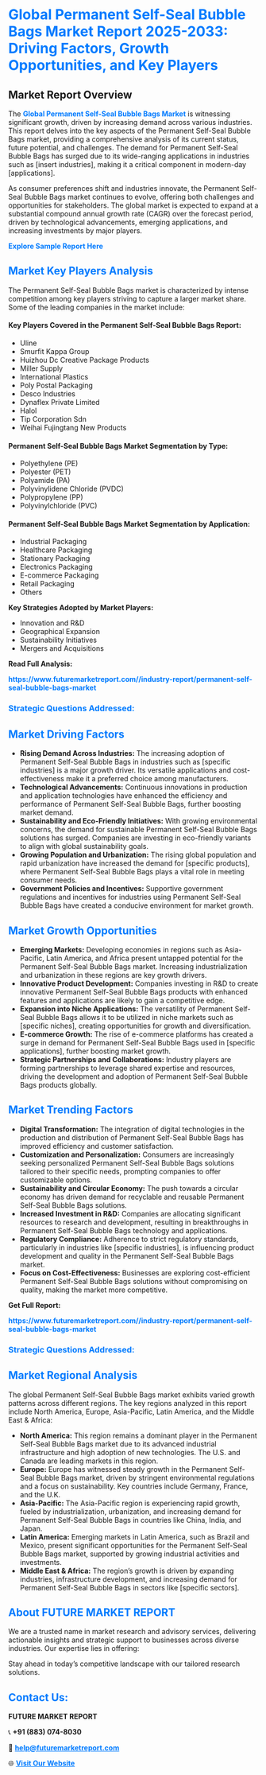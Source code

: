 <h1 style="color: #007BFF;">Global Permanent Self-Seal Bubble Bags Market Report 2025-2033: Driving Factors, Growth Opportunities, and Key Players</h1>

<section id="overview">
<h2>Market Report Overview</h2>
<p>The <a href="https://www.futuremarketreport.com//industry-report/permanent-self-seal-bubble-bags-market" style="color: #007BFF; text-decoration: none;"><strong>Global Permanent Self-Seal Bubble Bags Market</strong></a> is witnessing significant growth, driven by increasing demand across various industries. This report delves into the key aspects of the Permanent Self-Seal Bubble Bags market, providing a comprehensive analysis of its current status, future potential, and challenges. The demand for Permanent Self-Seal Bubble Bags has surged due to its wide-ranging applications in industries such as [insert industries], making it a critical component in modern-day [applications].</p>
<p>As consumer preferences shift and industries innovate, the Permanent Self-Seal Bubble Bags market continues to evolve, offering both challenges and opportunities for stakeholders. The global market is expected to expand at a substantial compound annual growth rate (CAGR) over the forecast period, driven by technological advancements, emerging applications, and increasing investments by major players.</p>
</section>

<section id="overview">
<p><a href="https://www.futuremarketreport.com//request-sample/reportId=85284" style="color: #007BFF; text-decoration: none;"><strong>Explore Sample Report Here</strong></a></p>
</section>

<section id="key-players">
<h2 style="color: #007BFF;">Market Key Players Analysis</h2>
<p>The Permanent Self-Seal Bubble Bags market is characterized by intense competition among key players striving to capture a larger market share. Some of the leading companies in the market include:</p>
<h4>Key Players Covered in the Permanent Self-Seal Bubble Bags Report:</h4>
<ul><li>Uline</li><li>Smurfit Kappa Group</li><li>Huizhou Dc Creative Package Products</li><li>Miller Supply</li><li>International Plastics</li><li>Poly Postal Packaging</li><li>Desco Industries</li><li>Dynaflex Private Limited</li><li>Halol</li><li>Tip Corporation Sdn</li><li>Weihai Fujingtang New Products</li></ul>
<h4>Permanent Self-Seal Bubble Bags Market Segmentation by Type:</h4>
<ul><li>Polyethylene (PE)</li><li>Polyester (PET)</li><li>Polyamide (PA)</li><li>Polyvinylidene Chloride (PVDC)</li><li>Polypropylene (PP)</li><li>Polyvinylchloride (PVC)</li></ul>

<h4>Permanent Self-Seal Bubble Bags Market Segmentation by Application:</h4>
<ul><li>Industrial Packaging</li><li>Healthcare Packaging</li><li>Stationary Packaging</li><li>Electronics Packaging</li><li>E-commerce Packaging</li><li>Retail Packaging</li><li>Others</li></ul>
<p><strong>Key Strategies Adopted by Market Players:</strong></p>
<ul>
<li>Innovation and R&D</li>
<li>Geographical Expansion</li>
<li>Sustainability Initiatives</li>
<li>Mergers and Acquisitions</li>
</ul>
</section>

<section>
<p><strong>Read Full Analysis: </strong></p><a href="https://www.futuremarketreport.com//industry-report/permanent-self-seal-bubble-bags-market" style="color: #007BFF; text-decoration: none;"><strong>https://www.futuremarketreport.com//industry-report/permanent-self-seal-bubble-bags-market</strong></a>
<h3 style="color: #007BFF;">Strategic Questions Addressed:</h3>
</section>

<section id="driving-factors">
<h2 style="color: #007BFF;">Market Driving Factors</h2>
<ul>
<li><strong>Rising Demand Across Industries:</strong> The increasing adoption of Permanent Self-Seal Bubble Bags in industries such as [specific industries] is a major growth driver. Its versatile applications and cost-effectiveness make it a preferred choice among manufacturers.</li>
<li><strong>Technological Advancements:</strong> Continuous innovations in production and application technologies have enhanced the efficiency and performance of Permanent Self-Seal Bubble Bags, further boosting market demand.</li>
<li><strong>Sustainability and Eco-Friendly Initiatives:</strong> With growing environmental concerns, the demand for sustainable Permanent Self-Seal Bubble Bags solutions has surged. Companies are investing in eco-friendly variants to align with global sustainability goals.</li>
<li><strong>Growing Population and Urbanization:</strong> The rising global population and rapid urbanization have increased the demand for [specific products], where Permanent Self-Seal Bubble Bags plays a vital role in meeting consumer needs.</li>
<li><strong>Government Policies and Incentives:</strong> Supportive government regulations and incentives for industries using Permanent Self-Seal Bubble Bags have created a conducive environment for market growth.</li>
</ul>
</section>

<section id="growth-opportunities">
<h2 style="color: #007BFF;">Market Growth Opportunities</h2>
<ul>
<li><strong>Emerging Markets:</strong> Developing economies in regions such as Asia-Pacific, Latin America, and Africa present untapped potential for the Permanent Self-Seal Bubble Bags market. Increasing industrialization and urbanization in these regions are key growth drivers.</li>
<li><strong>Innovative Product Development:</strong> Companies investing in R&D to create innovative Permanent Self-Seal Bubble Bags products with enhanced features and applications are likely to gain a competitive edge.</li>
<li><strong>Expansion into Niche Applications:</strong> The versatility of Permanent Self-Seal Bubble Bags allows it to be utilized in niche markets such as [specific niches], creating opportunities for growth and diversification.</li>
<li><strong>E-commerce Growth:</strong> The rise of e-commerce platforms has created a surge in demand for Permanent Self-Seal Bubble Bags used in [specific applications], further boosting market growth.</li>
<li><strong>Strategic Partnerships and Collaborations:</strong> Industry players are forming partnerships to leverage shared expertise and resources, driving the development and adoption of Permanent Self-Seal Bubble Bags products globally.</li>
</ul>
</section>

<section id="trending-factors">
<h2 style="color: #007BFF;">Market Trending Factors</h2>
<ul>
<li><strong>Digital Transformation:</strong> The integration of digital technologies in the production and distribution of Permanent Self-Seal Bubble Bags has improved efficiency and customer satisfaction.</li>
<li><strong>Customization and Personalization:</strong> Consumers are increasingly seeking personalized Permanent Self-Seal Bubble Bags solutions tailored to their specific needs, prompting companies to offer customizable options.</li>
<li><strong>Sustainability and Circular Economy:</strong> The push towards a circular economy has driven demand for recyclable and reusable Permanent Self-Seal Bubble Bags solutions.</li>
<li><strong>Increased Investment in R&D:</strong> Companies are allocating significant resources to research and development, resulting in breakthroughs in Permanent Self-Seal Bubble Bags technology and applications.</li>
<li><strong>Regulatory Compliance:</strong> Adherence to strict regulatory standards, particularly in industries like [specific industries], is influencing product development and quality in the Permanent Self-Seal Bubble Bags market.</li>
<li><strong>Focus on Cost-Effectiveness:</strong> Businesses are exploring cost-efficient Permanent Self-Seal Bubble Bags solutions without compromising on quality, making the market more competitive.</li>
</ul>
</section>

<section>
<p><strong>Get Full Report: </strong></p><a href="https://www.futuremarketreport.com//industry-report/permanent-self-seal-bubble-bags-market" style="color: #007BFF; text-decoration: none;"><strong>https://www.futuremarketreport.com//industry-report/permanent-self-seal-bubble-bags-market</strong></a>
<h3 style="color: #007BFF;">Strategic Questions Addressed:</h3>
</section>


<section id="regional-analysis">
<h2 style="color: #007BFF;">Market Regional Analysis</h2>
<p>The global Permanent Self-Seal Bubble Bags market exhibits varied growth patterns across different regions. The key regions analyzed in this report include North America, Europe, Asia-Pacific, Latin America, and the Middle East & Africa:</p>
<ul>
<li><strong>North America:</strong> This region remains a dominant player in the Permanent Self-Seal Bubble Bags market due to its advanced industrial infrastructure and high adoption of new technologies. The U.S. and Canada are leading markets in this region.</li>
<li><strong>Europe:</strong> Europe has witnessed steady growth in the Permanent Self-Seal Bubble Bags market, driven by stringent environmental regulations and a focus on sustainability. Key countries include Germany, France, and the U.K.</li>
<li><strong>Asia-Pacific:</strong> The Asia-Pacific region is experiencing rapid growth, fueled by industrialization, urbanization, and increasing demand for Permanent Self-Seal Bubble Bags in countries like China, India, and Japan.</li>
<li><strong>Latin America:</strong> Emerging markets in Latin America, such as Brazil and Mexico, present significant opportunities for the Permanent Self-Seal Bubble Bags market, supported by growing industrial activities and investments.</li>
<li><strong>Middle East & Africa:</strong> The region’s growth is driven by expanding industries, infrastructure development, and increasing demand for Permanent Self-Seal Bubble Bags in sectors like [specific sectors].</li>
</ul>
</section>

<footer>
<h2 style="color: #007BFF;">About FUTURE MARKET REPORT</h2>
<p>We are a trusted name in market research and advisory services, delivering actionable insights and strategic support to businesses across diverse industries. Our expertise lies in offering:</p>

<p>Stay ahead in today’s competitive landscape with our tailored research solutions.</p>

<h2 style="color: #007BFF;">Contact Us:</h2>
<p><strong>FUTURE MARKET REPORT</strong></p>
<p>📞 <strong>+91 (883) 074-8030</strong></p>
<p>📧 <strong><a href="mailto:help@futuremarketreport.com" style="color: #007BFF;">help@futuremarketreport.com</a></strong></p>
<p>🌐 <strong><a href="https://www.futuremarketreport.com/" style="color: #007BFF;">Visit Our Website</a></strong></p>
</footer>